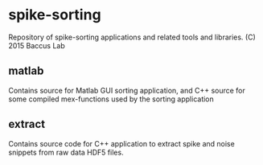 spike-sorting
=============

Repository of spike-sorting applications and related tools and libraries.
(C) 2015 Baccus Lab

matlab
------

Contains source for Matlab GUI sorting application, and C++ source for some
compiled mex-functions used by the sorting application

extract
-------

Contains source code for C++ application to extract spike and noise snippets
from raw data HDF5 files.


